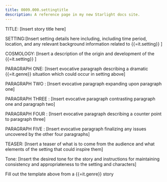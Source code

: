 ```yaml
---
title: 0009.000.settingtitle
description: A reference page in my new Starlight docs site.
---
```

TITLE: [Insert story title here]

SETTING:[Insert setting details here including, including time period, location, and any relevant background information related to {{=it.setting}} ]

COSMOLOGY: [Insert a description of the origin and development of the {{=it.setting}} ]

PARAGRAPH ONE: [Insert evocative paragraph describing a dramatic {{=it.genre}}  situation which could occur in setting above]   

PARAGRAPH TWO : [Insert evocative paragraph expanding upon paragraph one] 

PARAGRAPH THREE : [Insert evocative paragraph contrasting paragraph one and paragraph two] 

PARAGRAPH FOUR : [Insert evocative paragraph describing a counter point to paragraph three] 

PARAGRAPH FIVE : [Insert evocative paragraph finalizing any issues uncovered by the other four paragraphs] 

TEASER: [Insert a teaser of what is to come from the audience and what elements of the setting that could inspire them]

Tone: [Insert the desired tone for the story and instructions for maintaining consistency and appropriateness to the setting and characters]

Fill out the template above from a {{=it.genre}} story


